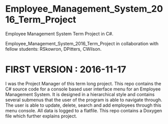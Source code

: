 # Employee_Management_System_2016_Term_Project
Employee Management System Term Project in C#. 

Employee_Management_System_2016_Term_Project
in collaboration with fellow students: RSkowron, DPitters, CWilson. 
# FIRST VERSION : 2016-11-17
I was the Project Manager of this term long project. This repo contains the C# source code 
for a console based user interface menu for an Employee Management System. 
It is designed in a hierarchical style and contains several submenus that the user of the 
program is able to navigate through. The user is able to update, delete, search and add 
employees through this menu console.  All data is logged to a flatfile. 
This repo contains a Doxygen file which further explains project.  
